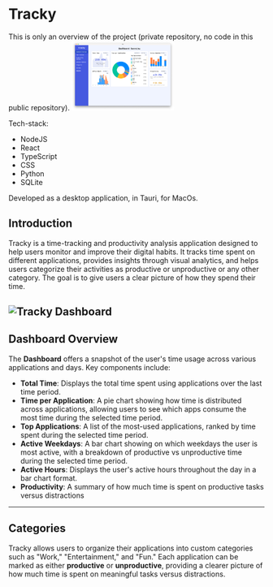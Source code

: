 # Tracky
This is only an overview of the project (private repository, no code in this public repository).
<img src="media/tracky-overview.png" alt="Tracky Logo" width="40%">

Tech-stack:
- NodeJS
- React
- TypeScript
- CSS
- Python
- SQLite

Developed as a desktop application, in Tauri, for MacOs.


## Introduction

Tracky is a time-tracking and productivity analysis application designed to help users monitor and improve their digital habits. It tracks time spent on different applications, provides insights through visual analytics, and helps users categorize their activities as productive or unproductive or any other category. The goal is to give users a clear picture of how they spend their time.

![Tracky Dashboard](media/tracky-overview.gif)
---

## Dashboard Overview

The **Dashboard** offers a snapshot of the user's time usage across various applications and days. Key components include:

- **Total Time**: Displays the total time spent using applications over the last time period.
- **Time per Application**: A pie chart showing how time is distributed across applications, allowing users to see which apps consume the most time during the selected time period.
- **Top Applications**: A list of the most-used applications, ranked by time spent during the selected time period.
- **Active Weekdays**: A bar chart showing on which weekdays the user is most active, with a breakdown of productive vs unproductive time during the selected time period.
- **Active Hours**: Displays the user's active hours throughout the day in a bar chart format.
- **Productivity**: A summary of how much time is spent on productive tasks versus distractions 

---


## Categories

Tracky allows users to organize their applications into custom categories such as "Work," "Entertainment," and "Fun." Each application can be marked as either **productive** or **unproductive**, providing a clearer picture of how much time is spent on meaningful tasks versus distractions.


